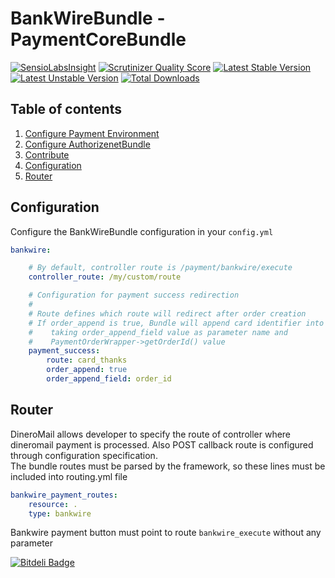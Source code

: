 BankWireBundle - PaymentCoreBundle
=====

[![SensioLabsInsight](https://insight.sensiolabs.com/projects/71cee758-4734-43a9-96ca-5ca4429eed1c/mini.png)](https://insight.sensiolabs.com/projects/71cee758-4734-43a9-96ca-5ca4429eed1c)
[![Scrutinizer Quality Score](https://scrutinizer-ci.com/g/PaymentSuite/BankwireBundle/badges/quality-score.png?s=48caeef36a98e5aeefbf4f52ef173d5dcac74583)](https://scrutinizer-ci.com/g/PaymentSuite/BankwireBundle/)
[![Latest Stable Version](https://poser.pugx.org/PaymentSuite/bankwire-bundle/v/stable.png)](https://packagist.org/packages/PaymentSuite/bankwire-bundle)
[![Latest Unstable Version](https://poser.pugx.org/PaymentSuite/bankwire-bundle/v/unstable.png)](https://packagist.org/packages/PaymentSuite/bankwire-bundle)
[![Total Downloads](https://poser.pugx.org/PaymentSuite/bankwire-bundle/downloads.png)](https://packagist.org/packages/PaymentSuite/bankwire-bundle)

Table of contents
-----

1. [Configure Payment Environment](https://github.com/PaymentSuite/PaymentCoreBundle/wiki/Configure-Payment-Environment)
1. [Configure AuthorizenetBundle](#https://github.com/PaymentSuite/PaymentCoreBundle/wiki/Installing-Payment-Platforms)
1. [Contribute](https://github.com/PaymentSuite/PaymentCoreBundle/wiki/Contribute)
1. [Configuration](#configuration)
1. [Router](#router)

Configuration
-----

Configure the BankWireBundle configuration in your `config.yml`

``` yml
bankwire:

    # By default, controller route is /payment/bankwire/execute
    controller_route: /my/custom/route

    # Configuration for payment success redirection
    #
    # Route defines which route will redirect after order creation
    # If order_append is true, Bundle will append card identifier into route
    #    taking order_append_field value as parameter name and
    #    PaymentOrderWrapper->getOrderId() value
    payment_success:
        route: card_thanks
        order_append: true
        order_append_field: order_id
```

Router
-----

DineroMail allows developer to specify the route of controller where dineromail payment is processed.  Also POST callback route is configured through configuration specification.  
The bundle routes must be parsed by the framework, so these lines must be included into routing.yml file  

``` yml
bankwire_payment_routes:
    resource: .
    type: bankwire
```

Bankwire payment button must point to route `bankwire_execute` without any parameter


[![Bitdeli Badge](https://d2weczhvl823v0.cloudfront.net/PaymentSuite/bankwirebundle/trend.png)](https://bitdeli.com/free "Bitdeli Badge")

